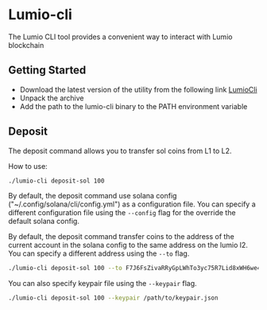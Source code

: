 # Lumio-сli

The Lumio CLI tool provides a convenient way to interact with Lumio blockchain

## Getting Started

* Download the latest version of the utility from the following link [LumioCli](https://github.com/pontem-network/lumio-tools/releases)
* Unpack the archive
* Add the path to the lumio-cli binary to the PATH environment variable

## Deposit

The deposit command allows you to transfer sol coins from L1 to L2.

How to use:

```bash
./lumio-cli deposit-sol 100
```

By default, the deposit command use solana config ("~/.config/solana/cli/config.yml") as a configuration file.
You can specify a different configuration file using the `--config` flag for the override the default solana config.

By default, the deposit command transfer coins to the address of the current account in the solana config to the same address on the lumio l2.
You can specify a different address using the `--to` flag.

```bash
./lumio-cli deposit-sol 100 --to F7J6FsZivaRRyGpLWhTo3yc75R7Lid8xWH6we4LSqh4r
```

You can also specify keypair file using the `--keypair` flag.
```bash
./lumio-cli deposit-sol 100 --keypair /path/to/keypair.json
```